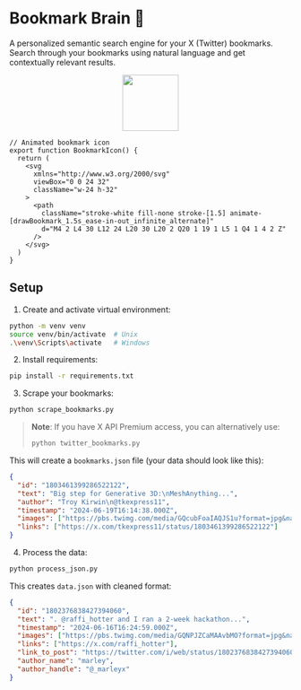 # Bookmark Brain 🧠

A personalized semantic search engine for your X (Twitter) bookmarks. Search through your bookmarks using natural language and get contextually relevant results.

<div align="center">
  <img src="public/bookmark-icon.svg" width="100" height="100" />
</div>

```tsx
// Animated bookmark icon
export function BookmarkIcon() {
  return (
    <svg 
      xmlns="http://www.w3.org/2000/svg" 
      viewBox="0 0 24 32" 
      className="w-24 h-32"
    >
      <path 
        className="stroke-white fill-none stroke-[1.5] animate-[drawBookmark_1.5s_ease-in-out_infinite_alternate]"
        d="M4 2 L4 30 L12 24 L20 30 L20 2 Q20 1 19 1 L5 1 Q4 1 4 2 Z"
      />
    </svg>
  )
}
```

## Setup

1. Create and activate virtual environment:
```bash
python -m venv venv
source venv/bin/activate  # Unix
.\venv\Scripts\activate   # Windows
```

2. Install requirements:
```bash
pip install -r requirements.txt
```

3. Scrape your bookmarks:
```bash
python scrape_bookmarks.py
```

> **Note**: If you have X API Premium access, you can alternatively use:
> ```bash
> python twitter_bookmarks.py
> ```

This will create a `bookmarks.json` file (your data should look like this):
```json
{
  "id": "1803461399286522122",
  "text": "Big step for Generative 3D:\nMeshAnything...",
  "author": "Troy Kirwin\n@tkexpress11",
  "timestamp": "2024-06-19T16:14:38.000Z",
  "images": ["https://pbs.twimg.com/media/GQcubFoaIAQJS1u?format=jpg&name=large"],
  "links": ["https://x.com/tkexpress11/status/1803461399286522122"]
}
```

4. Process the data:
```bash
python process_json.py
```

This creates `data.json` with cleaned format:
```json
{
  "id": "1802376838427394060",
  "text": ". @raffi_hotter and I ran a 2-week hackathon...",
  "timestamp": "2024-06-16T16:24:59.000Z",
  "images": ["https://pbs.twimg.com/media/GQNPJZCaMAAvbMO?format=jpg&name=large"],
  "links": ["https://x.com/raffi_hotter"],
  "link_to_post": "https://twitter.com/i/web/status/1802376838427394060",
  "author_name": "marley",
  "author_handle": "@_marleyx"
}
```
